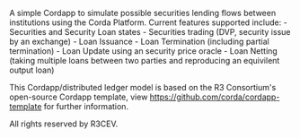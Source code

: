 A simple Cordapp to simulate possible securities lending flows between institutions using the Corda Platform. Current features supported include:
	- Securities and Security Loan states
	- Securities trading (DVP, security issue by an exchange)
	- Loan Issuance
	- Loan Termination (including partial termination)
	- Loan Update using an security price oracle
	- Loan Netting (taking multiple loans between two parties and reproducing an equivilent output loan)


This Cordapp/distributed ledger model is based on the R3 Consortium's open-source Cordapp template, view https://github.com/corda/cordapp-template for further information.

All rights reserved by R3CEV.

